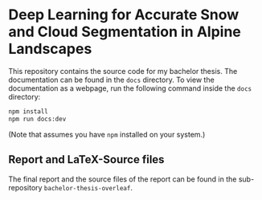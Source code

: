 # Deep Learning for Accurate Snow and Cloud Segmentation in Alpine Landscapes

This repository contains the source code for my bachelor thesis.
The documentation can be found in the `docs` directory. To view the documentation as a webpage,
run the following command inside the `docs` directory:

```bash
npm install
npm run docs:dev
```

(Note that assumes you have `npm` installed on your system.)

## Report and LaTeX-Source files

The final report and the source files of the report can be found in the sub-repository `bachelor-thesis-overleaf`.
